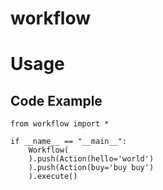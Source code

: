 # workflow

# Usage
## Code Example
```
from workflow import *

if __name__ == "__main__":
    Workflow(
    ).push(Action(hello='world')
    ).push(Action(buy='buy buy')
    ).execute()
```
